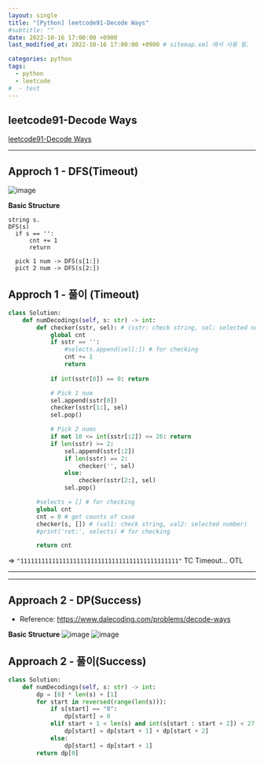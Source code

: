 ```yaml
---
layout: single
title: "[Python] leetcode91-Decode Ways"
#subtitle: ""
date: 2022-10-16 17:00:00 +0900
last_modified_at: 2022-10-16 17:00:00 +0900 # sitemap.xml 에서 사용 됨. 

categories: python 
tags:
  - python 
  - leetcode
#  - test
---
```


## leetcode91-Decode Ways

[leetcode91-Decode Ways](https://leetcode.com/problems/decode-ways/)

---  

## Approch 1 - DFS(Timeout)

![image](https://assets.leetcode.com/users/images/79bad860-3bf9-43ed-b950-cc0b02bb2754_1665915141.5535564.png)

**Basic Structure**
```pythpn
string s.
DFS(s)
  if s == '': 
      cnt += 1
	  return
  
  pick 1 num -> DFS(s[1:])
  pict 2 num -> DFS(s[2:])
```

## Approch 1 - 풀이 (Timeout)
```python
class Solution:
    def numDecodings(self, s: str) -> int:
        def checker(sstr, sel): # (sstr: check string, sel: selected number)
            global cnt
            if sstr == '':                                
                #selects.append(sel[:]) # for checking 
                cnt += 1
                return
            
            if int(sstr[0]) == 0: return

            # Pick 1 num
            sel.append(sstr[0]) 
            checker(sstr[1:], sel)
            sel.pop()

            # Pick 2 nums
            if not 10 <= int(sstr[:2]) <= 26: return
            if len(sstr) >= 2:
                sel.append(sstr[:2])
                if len(sstr) == 2:
                    checker('', sel)
                else:
                    checker(sstr[2:], sel)
                sel.pop()

        #selects = [] # for checking
        global cnt
        cnt = 0 # get counts of case
        checker(s, []) # (val1: check string, val2: selected number)
        #print('ret:', selects) # for checking

        return cnt
```

=> `"111111111111111111111111111111111111111111111"` TC  Timeout...  OTL

---
---


## Approach 2 - DP(Success)
- Reference: https://www.dalecoding.com/problems/decode-ways

**Basic Structure**
![image](https://assets.leetcode.com/users/images/17dbe29e-4b16-4c8e-9ef9-62e62b91ead5_1665919470.278059.png)
![image](https://assets.leetcode.com/users/images/c6050130-469b-4a35-88f3-e5459fb4fe7b_1665919489.426692.png)


## Approach 2 - 풀이(Success)

```python
class Solution:
    def numDecodings(self, s: str) -> int:
        dp = [0] * len(s) + [1]
        for start in reversed(range(len(s))):
            if s[start] == "0":
                dp[start] = 0
            elif start + 1 < len(s) and int(s[start : start + 2]) < 27:
                dp[start] = dp[start + 1] + dp[start + 2]
            else:
                dp[start] = dp[start + 1]
        return dp[0]
```
